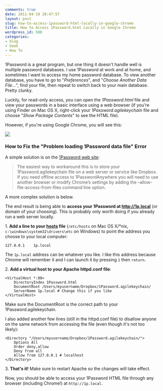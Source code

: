 ```yaml
---
comments: true
date: 2011-04-19 20:47:57
layout: post
slug: how-to-access-1password-html-locally-in-google-chrome
title: How to Access 1Password.html Locally in Google Chrome
wordpress_id: 500
categories:
- blog
- Geek
- How To
---
```


1Password is a great program, but one thing it doesn't handle well is multiple password databases. I use 1Password at work and at home, and sometimes I want to access my home password database. To view another database, you have to go to "_Preferences_", and "_Choose Another Data File..._", find your file, then repeat to switch back to your main database. Pretty clunky.

Luckily, for read-only access, you can open the _1Password.html_ file and view your passwords in a basic interface using a web browser (if you're using Finder on Mac OS X, right-click your _1Password.agilekeychain_ file and choose "_Show Package Contents_" to see the HTML file).

However, if you're using Google Chrome, you will see this:

[](http://ruten.ca/wp-content/uploads/2011/04/Screen-shot-2011-04-19-at-8.13.38-PM.png)[![](http://ruten.ca/wp-content/uploads/2011/04/Screen-shot-2011-04-19-at-8.13.38-PM.png)](http://ruten.ca/wp-content/uploads/2011/04/Screen-shot-2011-04-19-at-8.13.38-PM.png)

### How to Fix the "Problem loading 1Password data file" Error

A simple solution is on the [1Password web site](http://help.agile.ws/1Password3/1passwordanywhere_troubleshooting.html):

> The easiest way to workaround this is to store your 1Password.agilekeychain file on a web server or service like Dropbox. If you need offline access to 1PasswordAnywhere you will need to use another browser or modify Chrome’s settings by adding the –allow-file-access-from-files command line option.

A more complex solution is below.

The end result is being able to **access your 1Password at http://1p.local** (or domain of your choosing). This is probably only worth doing if you already run a web server locally.

<!-- more -->

1\. **Add a line to your [hosts][whflfs] file** (`/etc/hosts` on Mac OS X/\*nix, `c:\windows\system32\drivers\etc` on Windows) to point the address you choose to your local computer:

[whflfs]: http://en.wikipedia.org/wiki/Hosts_(file)#Location_in_the_file_system

    127.0.0.1    1p.local

The `1p.local` address can be whatever you like. I like this address because Chrome will remember it and I can launch it by pressing `1` then `return`.

2\. **Add a virtual host to your Apache httpd.conf file**:

    <VirtualHost *:80>
        DirectoryIndex 1Password.html
        DocumentRoot /Users/myusername/Dropbox/1Password.agilekeychain/
        ServerName 1p.local # Change this if you like
    </VirtualHost>

Make sure the DocumentRoot is the correct path to your 1Password.agilekeychain.

I also added another few lines (still in the httpd.conf file) to disallow anyone on the same network from accessing the file (even though it's not too likely):

    <Directory "/Users/myusername/Dropbox/1Password.agilekeychain/">
        Options All
        Order deny,allow
        Deny from all
        Allow from 127.0.0.1 # localhost
    </Directory>

3\. **That's it!** Make sure to restart Apache so the changes will take effect.

Now, you should be able to access your 1Password HTML file through any browser (including Chrome!) at `http://1p.local`.
